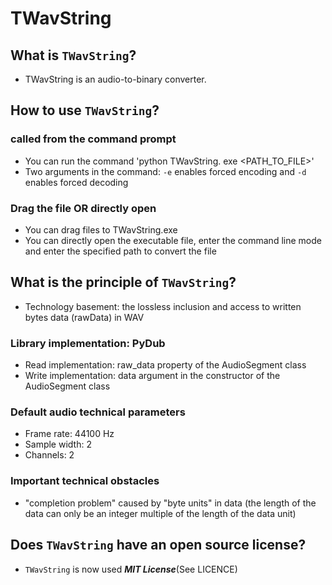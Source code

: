 # TWavString

## What is `TWavString`?

* TWavString is an audio-to-binary converter.

## How to use `TWavString`?

### called from the command prompt

* You can run the command 'python TWavString. exe <PATH_TO_FILE>'
* Two arguments in the command: `-e` enables forced encoding and `-d` enables forced decoding

### Drag the file OR directly open

* You can drag files to TWavString.exe
* You can directly open the executable file, enter the command line mode and enter the specified path to convert the file

## What is the principle of `TWavString`?

* Technology basement: the lossless inclusion and access to written bytes data (rawData) in WAV

### Library implementation: PyDub

* Read implementation: raw_data property of the AudioSegment class
* Write implementation: data argument in the constructor of the AudioSegment class

### Default audio technical parameters

* Frame rate: 44100 Hz
* Sample width: 2
* Channels: 2

### Important technical obstacles

* "completion problem" caused by "byte units" in data (the length of the data can only be an integer multiple of the length of the data unit)

## Does `TWavString` have an open source license?

* `TWavString` is now used ***MIT License***(See LICENCE)
